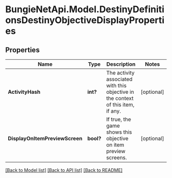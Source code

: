 # BungieNetApi.Model.DestinyDefinitionsDestinyObjectiveDisplayProperties
## Properties

Name | Type | Description | Notes
------------ | ------------- | ------------- | -------------
**ActivityHash** | **int?** | The activity associated with this objective in the context of this item, if any. | [optional] 
**DisplayOnItemPreviewScreen** | **bool?** | If true, the game shows this objective on item preview screens. | [optional] 

[[Back to Model list]](../README.md#documentation-for-models) [[Back to API list]](../README.md#documentation-for-api-endpoints) [[Back to README]](../README.md)

